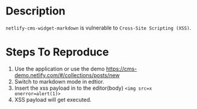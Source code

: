 # Description

`netlify-cms-widget-markdown` is vulnerable to `Cross-Site Scripting (XSS)`.

# Steps To Reproduce

1. Use the application or use the demo https://cms-demo.netlify.com/#/collections/posts/new
2. Switch to markdown mode in edtior.
3. Insert the xss payload in to the editor(body) `<img src=x onerror=alert(1)>`
4. XSS payload will get executed.

